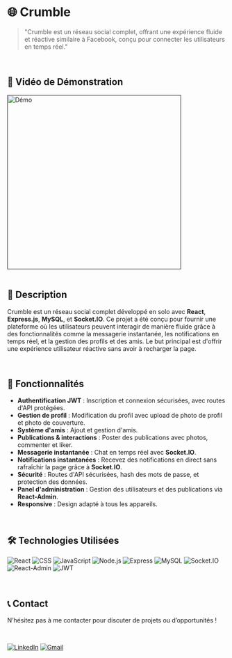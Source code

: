 # 🌐 Crumble

> "Crumble est un réseau social complet, offrant une expérience fluide et réactive similaire à Facebook, conçu pour connecter les utilisateurs en temps réel."

<br>

## 🎥 Vidéo de Démonstration

<div>
  <a href="">
    <img src="" alt="Démo" width="400" />
  </a>
</div>

<br>

## 📜 Description

Crumble est un réseau social complet développé en solo avec **React**, **Express.js**, **MySQL**, et **Socket.IO**. Ce projet a été conçu pour fournir une plateforme où les utilisateurs peuvent interagir de manière fluide grâce à des fonctionnalités comme la messagerie instantanée, les notifications en temps réel, et la gestion des profils et des amis. Le but principal est d'offrir une expérience utilisateur réactive sans avoir à recharger la page.

<br>

## 🚀 Fonctionnalités

- **Authentification JWT** : Inscription et connexion sécurisées, avec routes d'API protégées.
- **Gestion de profil** : Modification du profil avec upload de photo de profil et photo de couverture.
- **Système d'amis** : Ajout et gestion d'amis.
- **Publications & interactions** : Poster des publications avec photos, commenter et liker.
- **Messagerie instantanée** : Chat en temps réel avec **Socket.IO**.
- **Notifications instantanées** : Recevez des notifications en direct sans rafraîchir la page grâce à **Socket.IO**.
- **Sécurité** : Routes d'API sécurisées, hash des mots de passe, et protection des données.
- **Panel d'administration** : Gestion des utilisateurs et des publications via **React-Admin**.
- **Responsive** : Design adapté à tous les appareils.

<br>

## 🛠 Technologies Utilisées

![React](https://img.shields.io/badge/React-61DAFB?style=for-the-badge&logo=react&logoColor=black)
![CSS](https://img.shields.io/badge/CSS-1572B6?style=for-the-badge&logo=css3&logoColor=white)
![JavaScript](https://img.shields.io/badge/JavaScript-F7DF1E?style=for-the-badge&logo=javascript&logoColor=black)
![Node.js](https://img.shields.io/badge/Node.js-339933?style=for-the-badge&logo=nodedotjs&logoColor=white)
![Express](https://img.shields.io/badge/Express-000000?style=for-the-badge&logo=express&logoColor=white)
![MySQL](https://img.shields.io/badge/MySQL-4479A1?style=for-the-badge&logo=mysql&logoColor=white)
![Socket.IO](https://img.shields.io/badge/Socket.IO-010101?style=for-the-badge&logo=socket.io&logoColor=white)
![React-Admin](https://img.shields.io/badge/React--Admin-3B86FF?style=for-the-badge&logo=react&logoColor=white)
![JWT](https://img.shields.io/badge/JWT-000000?style=for-the-badge&logo=jsonwebtokens&logoColor=white)

<br>

## 📞 Contact

N’hésitez pas à me contacter pour discuter de projets ou d’opportunités !

<br>

[![LinkedIn](https://img.shields.io/badge/LinkedIn-0A66C2?style=for-the-badge&logo=linkedin&logoColor=white)](https://www.linkedin.com/in/alexis-estrine/)
[![Gmail](https://img.shields.io/badge/Gmail-D14836?style=for-the-badge&logo=gmail&logoColor=white)](mailto:estrine.alexis@gmail.com)
